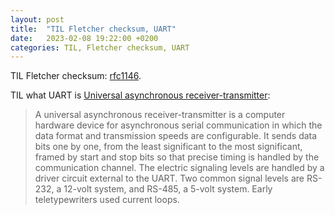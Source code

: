 ```yaml
---
layout: post
title:  "TIL Fletcher checksum, UART"
date:   2023-02-08 19:22:00 +0200
categories: TIL, Fletcher checksum, UART
---
```

TIL Fletcher checksum: [rfc1146](https://datatracker.ietf.org/doc/html/rfc1146).

TIL what UART is [Universal asynchronous receiver-transmitter](https://en.wikipedia.org/wiki/Universal_asynchronous_receiver-transmitter):
> A universal asynchronous receiver-transmitter is a computer hardware device for asynchronous serial communication in which the data format and transmission speeds are configurable. It sends data bits one by one, from the least significant to the most significant, framed by start and stop bits so that precise timing is handled by the communication channel. The electric signaling levels are handled by a driver circuit external to the UART. Two common signal levels are RS-232, a 12-volt system, and RS-485, a 5-volt system. Early teletypewriters used current loops.
